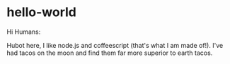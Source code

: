 # hello-world

Hi Humans:

Hubot here, I like node.js and coffeescript (that's what I am made of!).
I've had tacos on the moon and find them far more superior to earth tacos.
